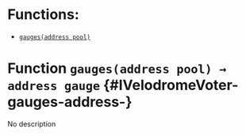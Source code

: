 

# Functions:
- [`gauges(address pool)`](#IVelodromeVoter-gauges-address-)



# Function `gauges(address pool) → address gauge` {#IVelodromeVoter-gauges-address-}
No description




